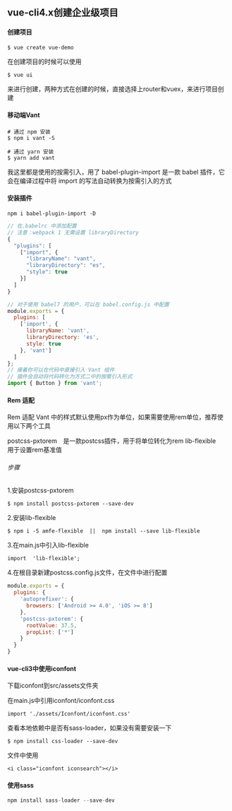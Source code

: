 ##  vue-cli4.x创建企业级项目

#### 创建项目

```
$ vue create vue-demo
```

在创建项目的时候可以使用

```
$ vue ui
```

来进行创建，两种方式在创建的时候，直接选择上router和vuex，来进行项目创建

#### 移动端Vant

```
# 通过 npm 安装
$ npm i vant -S

# 通过 yarn 安装
$ yarn add vant
```

我这里都是使用的按需引入，用了
babel-plugin-import 是一款 babel 插件，它会在编译过程中将 import 的写法自动转换为按需引入的方式

#### 安装插件

```
npm i babel-plugin-import -D
```

```js
// 在.babelrc 中添加配置
// 注意：webpack 1 无需设置 libraryDirectory
{
  "plugins": [
    ["import", {
      "libraryName": "vant",
      "libraryDirectory": "es",
      "style": true
    }]
  ]
}

// 对于使用 babel7 的用户，可以在 babel.config.js 中配置
module.exports = {
  plugins: [
    ['import', {
      libraryName: 'vant',
      libraryDirectory: 'es',
      style: true
    }, 'vant']
  ]
};
// 接着你可以在代码中直接引入 Vant 组件
// 插件会自动将代码转化为方式二中的按需引入形式
import { Button } from 'vant';
```

#### Rem 适配

Rem 适配
Vant 中的样式默认使用px作为单位，如果需要使用rem单位，推荐使用以下两个工具

postcss-pxtorem 是一款postcss插件，用于将单位转化为rem
lib-flexible  用于设置rem基准值


###### 步骤

1.安装postcss-pxtorem

```
$ npm install postcss-pxtorem --save-dev
```

2.安装lib-flexible

```
$ npm i -S amfe-flexible  ||  npm install --save lib-flexible
```

3.在main.js中引入lib-flexible

```
import  'lib-flexible';
```

4.在根目录新建postcss.config.js文件，在文件中进行配置

```js
module.exports = {
  plugins: {
    'autoprefixer': {
      browsers: ['Android >= 4.0', 'iOS >= 8']
    },
    'postcss-pxtorem': {
      rootValue: 37.5,
      propList: ['*']
    }
  }
}
```

#### vue-cli3中使用iconfont

下载iconfont到src/assets文件夹

在main.js中引用iconfont/iconfont.css

```
import './assets/Iconfont/iconfont.css'
```

查看本地依赖中是否有sass-loader，如果没有需要安装一下

```
$ npm install css-loader --save-dev
```

文件中使用

```
<i class="iconfont iconsearch"></i>
```

#### 使用sass

```js
npm install sass-loader --save-dev
```

